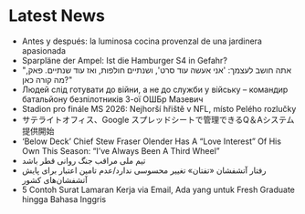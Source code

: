 # Latest News
-  Antes y después: la luminosa cocina provenzal de una jardinera apasionada
-  Sparpläne der Ampel: Ist die Hamburger S4 in Gefahr?
-  "אתה חושב לעצמך: 'אני אעשה עוד סרט', ושנתיים חולפות, ואז עוד שנתיים. פאק, מה קורה כאן?"
-  Людей слід готувати до війни, а не до служби у війську – командир батальйону безпілотників 3-ої ОШБр Мазевич
-  Stadion pro finále MS 2026: Nejhorší hřiště v NFL, místo Pelého rozlučky
-  サテライトオフィス、Google スプレッドシートで管理できるQ＆Aシステム提供開始
-  ‘Below Deck’ Chief Stew Fraser Olender Has A “Love Interest” Of His Own This Season: “I’ve Always Been A Third Wheel”
-  تیم ملی مراقب جنگ روانی قطر باشد
-  رفتار آتشفشان «تفتان» تغییر محسوسی ندارد/عدم تامین اعتبار برای پایش آتشفشان‌های کشور
-  5 Contoh Surat Lamaran Kerja via Email, Ada yang untuk Fresh Graduate hingga Bahasa Inggris

